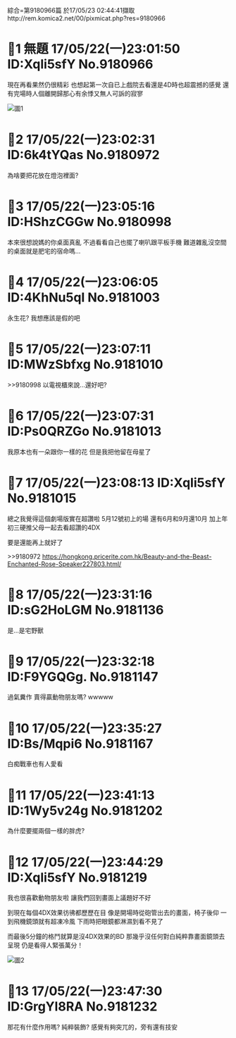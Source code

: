 綜合=第9180966篇 於17/05/23 02:44:41擷取http://rem.komica2.net/00/pixmicat.php?res=9180966

# 💬1 無題 17/05/22(一)23:01:50 ID:Xqli5sfY No.9180966 

現在再看果然仍很精彩
也想起第一次自已上戲院去看還是4D時也超震撼的感覺
還有完場時人個離開歸那心有余悸又無人可訴的寂寥

![圖1](http://web.archive.org/web/20160101020202/http://p2.komica.ml/00/src/1495465310899.jpg)

# 💬2 17/05/22(一)23:02:31 ID:6k4tYQas No.9180972 

為啥要把花放在燈泡裡面?

# 💬3 17/05/22(一)23:05:16 ID:HShzCGGw No.9180998 

本來很想說媽的你桌面真亂
不過看看自己也擺了喇叭跟平板手機
難道雜亂沒空間的桌面就是肥宅的宿命嗎...

# 💬4 17/05/22(一)23:06:05 ID:4KhNu5qI No.9181003 

永生花?
我想應該是假的吧

# 💬5 17/05/22(一)23:07:11 ID:MWzSbfxg No.9181010 

&gt;&gt;9180998
以電視櫃來說...還好吧?

# 💬6 17/05/22(一)23:07:31 ID:Ps0QRZGo No.9181013 

我原本也有一朵跟你一樣的花
但是我把他留在母星了

# 💬7 17/05/22(一)23:08:13 ID:Xqli5sfY No.9181015 

總之我覺得這個劇場版實在超讚啦
5月12號初上的場
還有6月和9月還10月
加上年初三硬推父母一起去看超讚的4DX

要是還能再上就好了

&gt;&gt;9180972
https://hongkong.pricerite.com.hk/Beauty-and-the-Beast-Enchanted-Rose-Speaker227803.html/

# 💬8 17/05/22(一)23:31:16 ID:sG2HoLGM No.9181136 

是...是宅野獸

# 💬9 17/05/22(一)23:32:18 ID:F9YGQGg. No.9181147 

過氣糞作
賣得贏動物朋友嗎?
wwwww

# 💬10 17/05/22(一)23:35:27 ID:Bs/Mqpi6 No.9181167 

白痴戰車也有人愛看

# 💬11 17/05/22(一)23:41:13 ID:1Wy5v24g No.9181202 

為什麼要擺兩個一樣的胖虎?

# 💬12 17/05/22(一)23:44:29 ID:Xqli5sfY No.9181219 

我也很喜歡動物朋友啦
讓我們回到畫面上議題好不好

到現在每個4DX效果彷彿都歷歷在目
像是開場時從砲管出去的畫面，椅子後仰
一到飛機鏡頭就有超凍冷風
下雨時把眼鏡都淋濕到看不見了

而最後5分鐘的格鬥就算是沒4DX效果的BD
那幾乎沒任何對白純粹靠畫面鏡頭去呈現
仍是看得人緊張萬分！

![圖2](http://web.archive.org/web/20160101020202/http://p2.komica.ml/00/src/1495467869093.jpg)

# 💬13 17/05/22(一)23:47:30 ID:GrgYl8RA No.9181232 

那花有什麼作用嗎?
純粹裝飾?
感覺有夠突兀的，旁有還有技安
